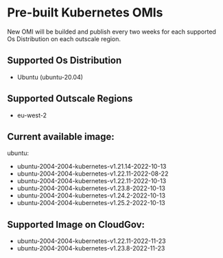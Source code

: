 # Pre-built Kubernetes OMIs

New OMI will be builded and publish every two weeks for each supported Os Distribution on each outscale region.

## Supported Os Distribution
- Ubuntu (ubuntu-20.04)

## Supported Outscale Regions
- eu-west-2

## Current available image:

ubuntu:
- ubuntu-2004-2004-kubernetes-v1.21.14-2022-10-13  
- ubuntu-2004-2004-kubernetes-v1.22.11-2022-08-22
- ubuntu-2004-2004-kubernetes-v1.22.11-2022-10-13
- ubuntu-2004-2004-kubernetes-v1.23.8-2022-10-13
- ubuntu-2004-2004-kubernetes-v1.24.2-2022-10-13
- ubuntu-2004-2004-kubernetes-v1.25.2-2022-10-13  

## Supported Image on CloudGov:
- ubuntu-2004-2004-kubernetes-v1.22.11-2022-11-23
- ubuntu-2004-2004-kubernetes-v1.23.8-2022-11-23 
